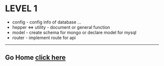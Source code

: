 # LEVEL 1

- config - config info of database ...
- hepper <=> utility - document or general function
- model - create schema for mongo or declare model for mysql
- router - implement route for api

---

## Go Home [click here](/README)

